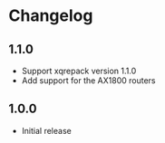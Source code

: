 # Changelog

## 1.1.0
- Support xqrepack version 1.1.0
- Add support for the AX1800 routers

## 1.0.0
- Initial release